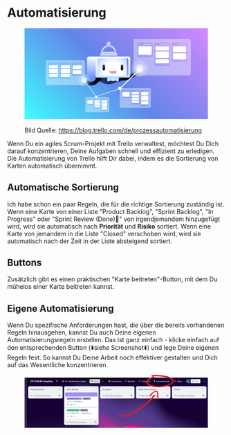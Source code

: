 # Automatisierung

<figure><img src="../.gitbook/assets/image (5).png" alt=""><figcaption><p>Bild Quelle: <a href="https://blog.trello.com/de/prozessautomatisierung">https://blog.trello.com/de/prozessautomatisierung</a></p></figcaption></figure>

Wenn Du ein agiles Scrum-Projekt mit Trello verwaltest, möchtest Du Dich darauf konzentrieren, Deine Aufgaben schnell und effizient zu erledigen. Die Automatisierung von Trello hilft Dir dabei, indem es die Sortierung von Karten automatisch übernimmt.

## Automatische Sortierung

Ich habe schon ein paar Regeln, die für die richtige Sortierung zuständig ist. Wenn eine Karte von einer Liste "Product Backlog", "Sprint Backlog", "In Progress" oder "Sprint Review (Done)🙌" von irgendjemandem hinzugefügt wird, wird sie automatisch nach **Priorität** und **Risiko** sortiert. Wenn eine Karte von jemandem in die Liste "Closed" verschoben wird, wird sie automatisch nach der Zeit in der Liste absteigend sortiert.

## Buttons

Zusätzlich gibt es einen praktischen "Karte beitreten"-Button, mit dem Du mühelos einer Karte beitreten kannst.

## Eigene Automatisierung

Wenn Du spezifische Anforderungen hast, die über die bereits vorhandenen Regeln hinausgehen, kannst Du auch Deine eigenen Automatisierungsregeln erstellen. Das ist ganz einfach - klicke einfach auf den entsprechenden Button (⬇️siehe Screenshot⬇️) und lege Deine eigenen Regeln fest. So kannst Du Deine Arbeit noch effektiver gestalten und Dich auf das Wesentliche konzentrieren.

<figure><img src="../.gitbook/assets/image (1).png" alt=""><figcaption></figcaption></figure>

